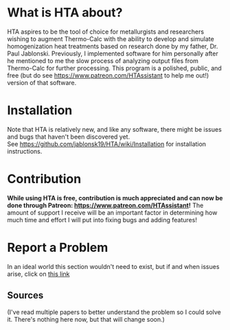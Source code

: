 # What is HTA about?
HTA aspires to be the tool of choice for metallurgists and researchers wishing to augment Thermo-Calc with the ability to develop and simulate homogenization heat treatments based on research done by my father, Dr. Paul Jablonski.  Previously, I implemented software for him personally after he mentioned to me the slow process of analyzing output files from Thermo-Calc for further processing.  This program is a polished, public, and free (but do see https://www.patreon.com/HTAssistant to help me out!) version of that software.

# Installation
Note that HTA is relatively new, and like any software, there might be issues and bugs that haven't been discovered yet.  
See https://github.com/jablonsk19/HTA/wiki/Installation for installation instructions.

# Contribution
**While using HTA is free, contribution is much appreciated and can now be done through Patreon: https://www.patreon.com/HTAssistant!**  The amount of support I receive will be an important factor in determining how much time and effort I will put into fixing bugs and adding features!

# Report a Problem
In an ideal world this section wouldn't need to exist, but if and when issues arise, click on [this link](https://github.com/jablonsk19/HTA/wiki/Report-a-problem)

## Sources
(I've read multiple papers to better understand the problem so I could solve it.  There's nothing here now, but that will change soon.)
